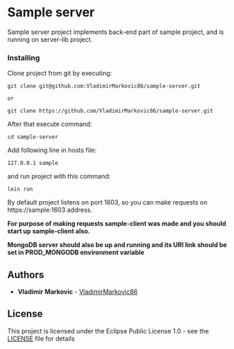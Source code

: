# Sample server

Sample server project implements back-end part of sample project, and is running on server-lib project.

### Installing

Clone project from git by executing:

```
git clone git@github.com:VladimirMarkovic86/sample-server.git

or

git clone https://github.com/VladimirMarkovic86/sample-server.git
```

After that execute command:

```
cd sample-server
```

Add following line in hosts file:

```
127.0.0.1 sample
```

and run project with this command:

```
lein run
```

By default project listens on port 1603, so you can make requests on https://sample:1603 address.

**For purpose of making requests sample-client was made and you should start up sample-client also.**

**MongoDB server should also be up and running and its URI link should be set in PROD_MONGODB environment variable**

## Authors

* **Vladimir Markovic** - [VladimirMarkovic86](https://github.com/VladimirMarkovic86)

## License

This project is licensed under the Eclipse Public License 1.0 - see the [LICENSE](LICENSE) file for details

